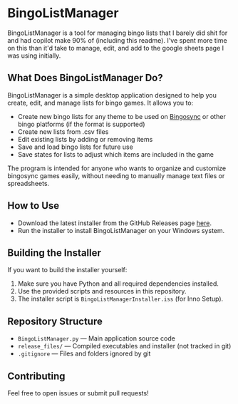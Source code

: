 # BingoListManager

BingoListManager is a tool for managing bingo lists that I barely did shit for and had copilot make 90% of (including this readme).
I've spent more time on this than it'd take to manage, edit, and add to the google sheets page I was using initially.

## What Does BingoListManager Do?
BingoListManager is a simple desktop application designed to help you create, edit, and manage lists for bingo games. It allows you to:
- Create new bingo lists for any theme to be used on [Bingosync](https://bingosync.com) or other bingo platforms (if the format is supported)
- Create new lists from .csv files
- Edit existing lists by adding or removing items
- Save and load bingo lists for future use
- Save states for lists to adjust which items are included in the game

The program is intended for anyone who wants to organize and customize bingosync games easily, without needing to manually manage text files or spreadsheets.

## How to Use
- Download the latest installer from the GitHub Releases page [here](https://github.com/zdbaird/BingoListManager/releases).
- Run the installer to install BingoListManager on your Windows system.

## Building the Installer
If you want to build the installer yourself:
1. Make sure you have Python and all required dependencies installed.
2. Use the provided scripts and resources in this repository.
3. The installer script is `BingoListManagerInstaller.iss` (for Inno Setup).

## Repository Structure
- `BingoListManager.py` — Main application source code
- `release_files/` — Compiled executables and installer (not tracked in git)
- `.gitignore` — Files and folders ignored by git

## Contributing
Feel free to open issues or submit pull requests!
